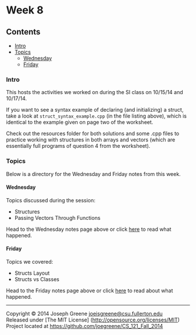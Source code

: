 # Week 8

## Contents
- [Intro](#intro)
- [Topics](#topics)
  - [Wednesday](#wednesday)
  - [Friday](#friday)
  
### Intro
This hosts the activities we worked on during the SI class on 10/15/14 and 10/17/14.

If you want to see a syntax example of declaring (and initializing) a struct, take a look 
at `struct_syntax_example.cpp` (in the file listing above), which is identical to the 
example given on page two of the worksheet.

Check out the resources folder for both solutions and some .cpp files to practice working 
with structures in both arrays and vectors (which are essentially full programs of question 4 
from the worksheet).

### Topics
Below is a directory for the Wednesday and Friday notes from this week.

#### Wednesday
Topics discussed during the session:
- Structures
- Passing Vectors Through Functions

Head to the Wednesday notes page above or click [here](WED_NOTES.md) to read 
what happened.

#### Friday
Topics we covered:
- Structs Layout
- Structs vs Classes

Head to the Friday notes page above or click [here](FRI_NOTES.md) to read about what 
happened.

-------------------------------------------------------------------------------

Copyright &copy; 2014 Joseph Greene <joeisgreene@csu.fullerton.edu>  
Released under [The MIT License] (http://opensource.org/licenses/MIT)  
Project located at <https://github.com/joegreene/CS_121_Fall_2014>